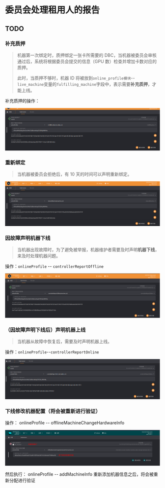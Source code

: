# 委员会处理租用人的报告

## TODO

### 补充质押

> 机器第一次绑定时，质押绑定一张卡所需要的 DBC，当机器被委员会审核通过后，系统将根据委员会提交的信息（GPU 数）检查并增加卡数对应的质押。
>
> 此时，当质押不够时，机器 ID 将被放到`online_profile模块`--`live_machine`变量的`fulfilling_machine`字段中，表示需要**补充质押**，才能上线。

补充质押的操作：

![](./assets/maintain_machine.assets/image-20210628174246842.png)

### 重新绑定

> 当机器被委员会拒绝后，有 10 天的时间可以声明重新绑定。

![](./assets/maintain_machine.assets/image-20210628173325854.png)

### 因故障声明机器下线

> 当机器出现故障时，为了避免被举报，机器维护者需要及时声明**机器下线**，来及时处理机器问题。

操作：`onlineProfile` -- `controllerReportOffline`

![](./assets/maintain_machine.assets/image-20210628174652781.png)

### （因故障声明下线后）声明机器上线

> 当机器从故障中恢复后，需要及时声明机器上线。

操作：`onlineProfile`--`controllerReportOnline`

![](./assets/maintain_machine.assets/image-20210628174734910.png)

### 下线修改机器配置（将会被重新进行验证）

操作： onlineProfile -- offlineMachineChangeHardwareInfo

![](./assets/maintain_machine.assets/2021-12-15_14-12.png)

然后执行： onlineProfile -- addMachineInfo 重新添加机器信息之后，将会被重新分配进行验证
